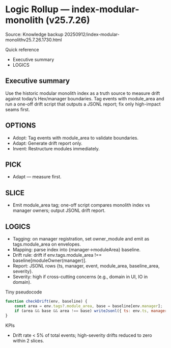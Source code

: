 <!--
STIGMERGY REVIEW HEADER
Status: Pending verification
Review started: 2025-09-16T19:48-06:00
Expires: 2025-09-23T19:48-06:00 (auto-expire after 7 days)

Checklist:
- [ ] Re-evaluate this artifact against current Hexagonal goals
- [ ] Validate references against knowledge manifests
- [ ] Log decisions in TODO_2025-09-16.md
-->

# Logic Rollup — index-modular-monolith (v25.7.26)

Source: Knowledge backup 20250912/index-modular-monolithv25.7.26.1730.html

Quick reference

- Executive summary
- LOGICS

## Executive summary

Use the historic modular monolith index as a truth source to measure drift against today’s Hex/manager boundaries. Tag events with module_area and run a one-off drift script that outputs a JSONL report; fix only high-impact seams first.

## OPTIONS

- Adopt: Tag events with module_area to validate boundaries.
- Adapt: Generate drift report only.
- Invent: Restructure modules immediately.

## PICK

- Adapt — measure first.

## SLICE

- Emit module_area tag; one-off script compares monolith index vs manager owners; output JSONL drift report.

## LOGICS

- Tagging: on manager registration, set owner_module and emit as tags.module_area on envelopes.
- Mapping: parse index into {manager->moduleArea} baseline.
- Drift rule: drift if env.tags.module_area !== baseline[moduleOwner(manager)].
- Report: JSONL rows {ts, manager, event, module_area, baseline_area, severity}.
- Severity: high if cross-cutting concerns (e.g., domain in UI, IO in domain).

Tiny pseudocode

```js
function checkDrift(env, baseline) {
	const area = env.tags?.module_area, base = baseline[env.manager];
	if (area && base && area !== base) writeJsonl({ ts: env.ts, manager: env.manager, event: env.event, module_area: area, baseline_area: base });
}
```

KPIs

- Drift rate < 5% of total events; high-severity drifts reduced to zero within 2 slices.
